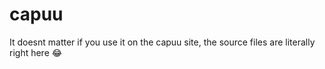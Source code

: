 # capuu
It doesnt matter if you use it on the capuu site, the source files are literally right here 😂
